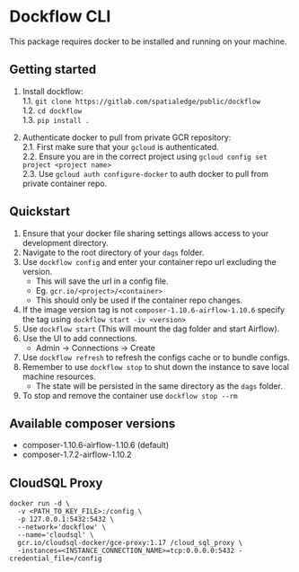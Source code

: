 # Dockflow CLI
This package requires docker to be installed and running on your machine.
## Getting started

1. Install dockflow:  
   1.1. `git clone https://gitlab.com/spatialedge/public/dockflow`  
   1.2. `cd dockflow`  
   1.3. `pip install .`  

2. Authenticate docker to pull from private GCR repository:  
   2.1. First make sure that your `gcloud` is authenticated.  
   2.2. Ensure you are in the correct project using `gcloud config set project <project name>`  
   2.3. Use `gcloud auth configure-docker` to auth docker to pull from private container repo.  

## Quickstart
1. Ensure that your docker file sharing settings allows access to your development directory.
2. Navigate to the root directory of your ```dags``` folder.
3. Use `dockflow config` and enter your container repo url excluding the version.
    - This will save the url in a config file.
    - Eg. `gcr.io/<project>/<container>`
    - This should only be used if the container repo changes.
4. If the image version tag is not `composer-1.10.6-airflow-1.10.6` specify the tag using `dockflow start -iv <version>`
5. Use `dockflow start` (This will mount the dag folder and start Airflow).
6. Use the UI to add connections.
    - Admin -> Connections -> Create
7. Use `dockflow refresh` to refresh the configs cache or to bundle configs.
8. Remember to use `dockflow stop` to shut down the instance to save local machine resources.
    - The state will be persisted in the same directory as the `dags` folder.
9. To stop and remove the container use `dockflow stop --rm`

## Available composer versions

- composer-1.10.6-airflow-1.10.6 (default)
- composer-1.7.2-airflow-1.10.2

## CloudSQL Proxy

```
docker run -d \
  -v <PATH_TO_KEY_FILE>:/config \
  -p 127.0.0.1:5432:5432 \
  --network='dockflow' \
  --name='cloudsql' \
  gcr.io/cloudsql-docker/gce-proxy:1.17 /cloud_sql_proxy \
  -instances=<INSTANCE_CONNECTION_NAME>=tcp:0.0.0.0:5432 -credential_file=/config
```